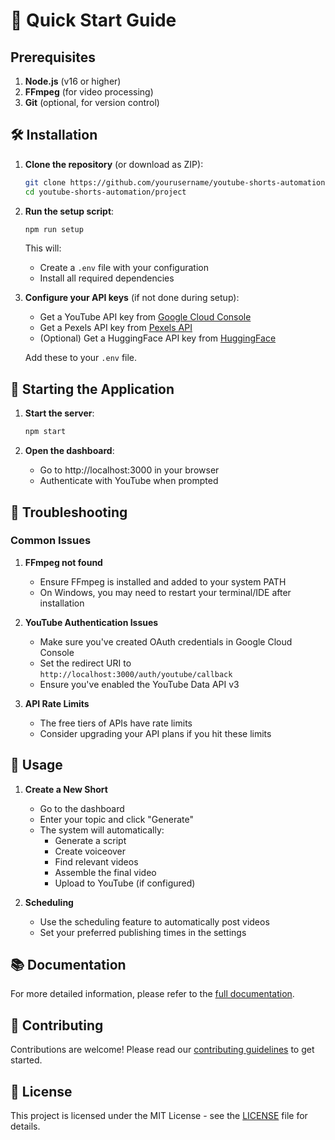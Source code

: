 # 🚀 Quick Start Guide

## Prerequisites

1. **Node.js** (v16 or higher)
2. **FFmpeg** (for video processing)
3. **Git** (optional, for version control)

## 🛠️ Installation

1. **Clone the repository** (or download as ZIP):
   ```bash
   git clone https://github.com/yourusername/youtube-shorts-automation.git
   cd youtube-shorts-automation/project
   ```

2. **Run the setup script**:
   ```bash
   npm run setup
   ```
   This will:
   - Create a `.env` file with your configuration
   - Install all required dependencies

3. **Configure your API keys** (if not done during setup):
   - Get a YouTube API key from [Google Cloud Console](https://console.cloud.google.com/)
   - Get a Pexels API key from [Pexels API](https://www.pexels.com/api/)
   - (Optional) Get a HuggingFace API key from [HuggingFace](https://huggingface.co/settings/tokens)

   Add these to your `.env` file.

## 🚀 Starting the Application

1. **Start the server**:
   ```bash
   npm start
   ```

2. **Open the dashboard**:
   - Go to http://localhost:3000 in your browser
   - Authenticate with YouTube when prompted

## 🔧 Troubleshooting

### Common Issues

1. **FFmpeg not found**
   - Ensure FFmpeg is installed and added to your system PATH
   - On Windows, you may need to restart your terminal/IDE after installation

2. **YouTube Authentication Issues**
   - Make sure you've created OAuth credentials in Google Cloud Console
   - Set the redirect URI to `http://localhost:3000/auth/youtube/callback`
   - Ensure you've enabled the YouTube Data API v3

3. **API Rate Limits**
   - The free tiers of APIs have rate limits
   - Consider upgrading your API plans if you hit these limits

## 📝 Usage

1. **Create a New Short**
   - Go to the dashboard
   - Enter your topic and click "Generate"
   - The system will automatically:
     - Generate a script
     - Create voiceover
     - Find relevant videos
     - Assemble the final video
     - Upload to YouTube (if configured)

2. **Scheduling**
   - Use the scheduling feature to automatically post videos
   - Set your preferred publishing times in the settings

## 📚 Documentation

For more detailed information, please refer to the [full documentation](README.md).

## 🤝 Contributing

Contributions are welcome! Please read our [contributing guidelines](CONTRIBUTING.md) to get started.

## 📄 License

This project is licensed under the MIT License - see the [LICENSE](LICENSE) file for details.
